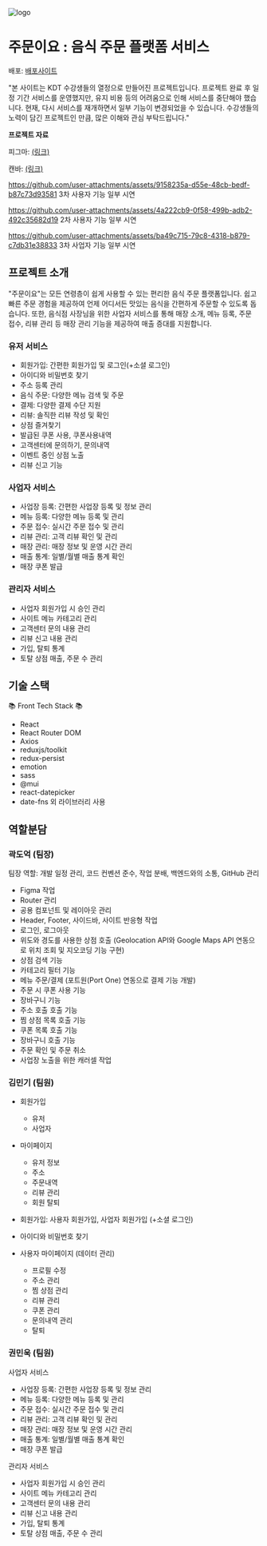 ![logo](https://github.com/user-attachments/assets/55948dc5-9c8c-4f74-add8-9b1bab9c5ca8)

# 주문이요 : 음식 주문 플랫폼 서비스

배포: [배포사이트](https://jumuniyo.gybproject.com/)

"본 사이트는 KDT 수강생들의 열정으로 만들어진 프로젝트입니다. 
프로젝트 완료 후 일정 기간 서비스를 운영했지만, 유지 비용 등의 어려움으로 인해 서비스를 중단해야 했습니다. 
현재, 다시 서비스를 재개하면서 일부 기능이 변경되었을 수 있습니다. 
수강생들의 노력이 담긴 프로젝트인 만큼, 많은 이해와 관심 부탁드립니다."

<b>프로젝트 자료</b>

피그마: [(링크)](<https://www.figma.com/design/wo9ijijb6eANcrwEzBAFQA/%EC%A3%BC%EB%AC%B8%EC%9D%B4%EC%9A%94-(%EA%B0%80%EC%B9%AD)?node-id=25-2>)

캔바: [(링크)](https://www.canva.com/design/DAGOX4a8SaE/F06Qj7PFzV0Ck796fnsNLA/edit)


https://github.com/user-attachments/assets/9158235a-d55e-48cb-bedf-b87c73d93581
3차 사용자 기능 일부 시연

https://github.com/user-attachments/assets/4a222cb9-0f58-499b-adb2-492c35682d19
2차 사용자 기능 일부 시연

https://github.com/user-attachments/assets/ba49c715-79c8-4318-b879-c7db31e38833
3차 사업자 기능 일부 시연


## 프로젝트 소개

"주문이요"는 모든 연령층이 쉽게 사용할 수 있는 편리한 음식 주문 플랫폼입니다.
쉽고 빠른 주문 경험을 제공하여 언제 어디서든 맛있는 음식을 간편하게 주문할 수 있도록 돕습니다.
또한, 음식점 사장님을 위한 사업자 서비스를 통해 매장 소개, 메뉴 등록, 주문 접수, 리뷰 관리 등 매장 관리 기능을 제공하여 매출 증대를 지원합니다.

### 유저 서비스

- 회원가입: 간편한 회원가입 및 로그인(+소셜 로그인)
- 아이디와 비밀번호 찾기
- 주소 등록 관리
- 음식 주문: 다양한 메뉴 검색 및 주문
- 결제: 다양한 결제 수단 지원
- 리뷰: 솔직한 리뷰 작성 및 확인
- 상점 즐겨찾기
- 발급된 쿠폰 사용, 쿠폰사용내역
- 고객센터에 문의하기, 문의내역
- 이벤트 중인 상점 노출
- 리뷰 신고 기능

### 사업자 서비스

- 사업장 등록: 간편한 사업장 등록 및 정보 관리
- 메뉴 등록: 다양한 메뉴 등록 및 관리
- 주문 접수: 실시간 주문 접수 및 관리
- 리뷰 관리: 고객 리뷰 확인 및 관리
- 매장 관리: 매장 정보 및 운영 시간 관리
- 매출 통계: 일별/월별 매출 통계 확인
- 매장 쿠폰 발급

### 관리자 서비스

- 사업자 회원가입 시 승인 관리
- 사이트 메뉴 카테고리 관리
- 고객센터 문의 내용 관리
- 리뷰 신고 내용 관리
- 가입, 탈퇴 통계
- 토탈 상점 매출, 주문 수 관리

## 기술 스택

📚 Front Tech Stack 📚

- React
- React Router DOM
- Axios
- reduxjs/toolkit
- redux-persist
- emotion
- sass
- @mui
- react-datepicker
- date-fns
  외 라이브러리 사용

## 역할분담

### 곽도억 (팀장)

팀장 역할: 개발 일정 관리, 코드 컨벤션 준수, 작업 분배, 백엔드와의 소통, GitHub 관리

- Figma 작업
- Router 관리
- 공용 컴포넌트 및 레이아웃 관리
- Header, Footer, 사이드바, 사이트 반응형 작업
- 로그인, 로그아웃
- 위도와 경도를 사용한 상점 호출 (Geolocation API와 Google Maps API 연동으로 위치 조회 및 지오코딩 기능 구현)
- 상점 검색 기능
- 카테고리 필터 기능
- 메뉴 주문/결제 (포트원(Port One) 연동으로 결제 기능 개발)
- 주문 시 쿠폰 사용 기능
- 장바구니 기능
- 주소 호출 호출 기능
- 찜 상점 목록 호출 기능
- 쿠폰 목록 호출 기능
- 장바구니 호출 기능
- 주문 확인 및 주문 취소
- 사업장 노출을 위한 캐러셀 작업

### 김민기 (팀원)

- 회원가입
  - 유저
  - 사업자
- 마이페이지
  - 유저 정보
  - 주소
  - 주문내역
  - 리뷰 관리
  - 회원 탈퇴
 
- 회원가입: 사용자 회원가입, 사업자 회원가입 (+소셜 로그인)
- 아이디와 비밀번호 찾기
- 사용자 마이페이지 (데이터 관리)
  - 프로필 수정
  - 주소 관리
  - 찜 상점 관리
  - 리뷰 관리
  - 쿠폰 관리
  - 문의내역 관리
  - 탈퇴

### 권민욱 (팀원)

사업자 서비스

- 사업장 등록: 간편한 사업장 등록 및 정보 관리
- 메뉴 등록: 다양한 메뉴 등록 및 관리
- 주문 접수: 실시간 주문 접수 및 관리
- 리뷰 관리: 고객 리뷰 확인 및 관리
- 매장 관리: 매장 정보 및 운영 시간 관리
- 매출 통계: 일별/월별 매출 통계 확인
- 매장 쿠폰 발급

관리자 서비스

  - 사업자 회원가입 시 승인 관리
  - 사이트 메뉴 카테고리 관리
  - 고객센터 문의 내용 관리
  - 리뷰 신고 내용 관리
  - 가입, 탈퇴 통계
  - 토탈 상점 매출, 주문 수 관리


